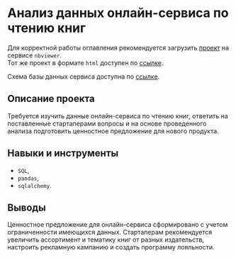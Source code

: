 # Анализ данных онлайн-сервиса по чтению книг

Для корректной работы оглавления рекомендуется загрузить [проект](https://nbviewer.org/github/data-analyst-and-financier/my_portfolio/blob/main/book_reading_service_analysis/book_reading_service_analysis.ipynb) на сервисе `nbviewer`.  
Тот же проект в формате `html` доступен по [ссылке](https://github.com/data-analyst-and-financier/my_portfolio/blob/main/3.%20Book%20reading%20service/Project%20file%20%E2%84%96%203.html).


Схема базы данных сервиса доступна по [ссылке](https://drive.google.com/file/d/1kbkibJAnyWyeHheGAzjqcowvOiJt8gsb/view?usp=share_link).

## Описание проекта

Требуется изучить данные онлайн-сервиса по чтению книг, ответить на поставленные стартаперами вопросы и на основе проведенного анализа подготовить ценностное предложение для нового продукта.

## Навыки и инструменты

- `SQL`,
- `pandas`, 
- `sqlalchemy`.

## Выводы

Ценностное предложение для онлайн-сервиса сформировано с учетом ограниченности имеющихся данных. Стартаперам рекомендуется увеличить ассортимент и тематику книг от разных издательств, настроить рекламную кампанию и создать программу лояльности. 
